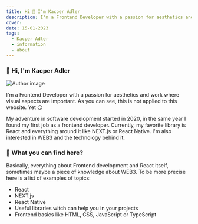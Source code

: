 ```yaml
---
title: Hi 👋 I'm Kacper Adler
description: I'm a Frontend Developer with a passion for aesthetics and work where visual aspects are important.
cover:
date: 15-01-2023
tags:
  - Kacper Adler
  - information
  - about
---
```


### 👋 Hi, I'm Kacper Adler

![Author image](/author/author_250.jpg)

I'm a Frontend Developer with a passion for aesthetics and work where visual aspects are important. As you can see, this is not applied to this website. Yet 😏

My adventure in software development started in 2020, in the same year I found my first job as a frontend developer. Currently, my favorite library is React and everything around it like NEXT.js or React Native. I'm also interested in WEB3 and the technology behind it.

### 🤔 What you can find here?

Basically, everything about Frontend development and React itself, sometimes maybe a piece of knowledge about WEB3. To be more precise here is a list of examples of topics:

- React
- NEXT.js
- React Native
- Useful libraries witch can help you in your projects
- Frontend basics like HTML, CSS, JavaScript or TypeScript
